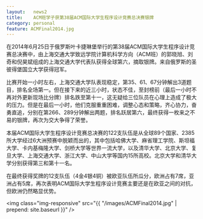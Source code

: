 ```yaml
--- 
layout:   news2
title:    ACM班学子获第38届ACM国际大学生程序设计竞赛总决赛银牌
category: personal
feature: ACMFinal2014.jpg
---
```


在2014年6月25日于俄罗斯叶卡捷琳堡举行的第38届ACM国际大学生程序设计竞赛总决赛中，由上海交通大学致远学院计算机科学方向（ACM班）的郭晓旭、刘奇和倪昊斌组成的上海交通大学代表队获得全球第六，摘取银牌。来自俄罗斯的圣彼得堡国立大学获得冠军。<!--break-->

比赛开始一小时左右，上海交通大学队表现稳定，第35、61、67分钟解出3道题目，排名全场第一。但在接下来的近三小时，状态不佳，至封榜前（最后一小时不再对外更新现场比分牌）排名跌至第十一，这无疑给三位队员在心理上造成了极大的压力。但是在最后一小时，他们克服重重困难，调整心态和策略，齐心协力，奋勇直追，分别在第266、289分钟解出两题，排名跃居第六，最终获得一枚来之不易的银牌，再次为交大争得了荣誉。

本届ACM国际大学生程序设计竞赛总决赛的122支队伍是从全球89个国家、2385所大学经过6大洲预赛中脱颖而出的，其中包括哈佛大学、麻省理工学院、斯坦福大学、卡内基梅隆大学、剑桥大学等世界一流大学，以及清华大学、北京大学、复旦大学、上海交通大学、浙江大学、中山大学等国内15所高校。北京大学和清华大学分别获得第三和第十一名。

在最终获得奖牌的12支队伍（4金4银4铜）被欧亚队伍所瓜分，欧洲占有7席，亚洲占有5席，再次表明ACM国际大学生程序设计竞赛主要还是在欧亚之间的对抗，但欧洲仍然略显优势。

<img class="img-responsive" src="{{ "/images/ACMFinal2014.jpg" | prepend: site.baseurl }}" />
